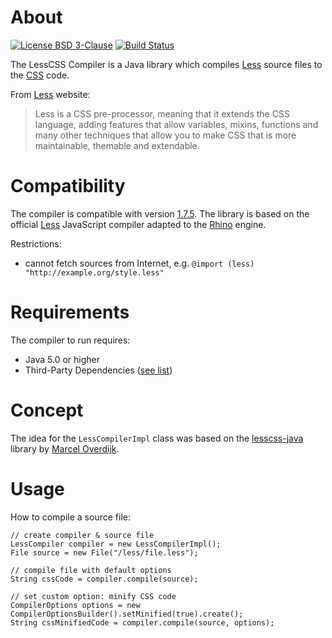 # About
[![License BSD 3-Clause](https://img.shields.io/badge/license-BSD%203--Clause-blue.svg)](http://lesscss-compiler.projects.gabrys.biz/license.txt)
[![Build Status](https://travis-ci.org/gabrysbiz/lesscss-compiler.svg?branch=develop)](https://travis-ci.org/gabrysbiz/lesscss-compiler)

The LessCSS Compiler is a Java library which compiles [Less](http://lesscss.org/) source files to the [CSS](http://www.w3.org/Style/CSS/) code.

From [Less](http://lesscss.org/) website:
> Less is a CSS pre-processor, meaning that it extends the CSS language, adding features that allow variables,
> mixins, functions and many other techniques that allow you to make CSS that is more maintainable, themable
> and extendable.

# Compatibility
The compiler is compatible with version	[1.7.5](https://github.com/less/less.js/releases/tag/v1.7.5).
The library is based on the official [Less](http://lesscss.org/) JavaScript compiler adapted to the
[Rhino](https://developer.mozilla.org/en-US/docs/Mozilla/Projects/Rhino) engine.

Restrictions:
* cannot fetch sources from Internet, e.g. `@import (less) "http://example.org/style.less"`

# Requirements
The compiler to run requires:
* Java 5.0 or higher
* Third-Party Dependencies ([see list](http://lesscss-compiler.projects.gabrys.biz/LATEST/dependencies.html))

# Concept
The idea for the `LessCompilerImpl` class was based on the [lesscss-java](https://github.com/marceloverdijk/lesscss-java)
library by [Marcel Overdijk](https://github.com/marceloverdijk).

# Usage
How to compile a source file:
```
// create compiler & source file
LessCompiler compiler = new LessCompilerImpl();
File source = new File("/less/file.less");

// compile file with default options
String cssCode = compiler.compile(source); 

// set custom option: minify CSS code
CompilerOptions options = new CompilerOptionsBuilder().setMinified(true).create();
String cssMinifiedCode = compiler.compile(source, options);
```